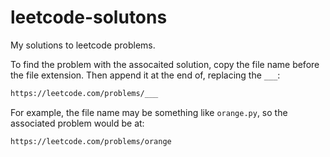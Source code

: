 # leetcode-solutons
My solutions to leetcode problems.

To find the problem with the assocaited solution, copy the file name before the file extension.
Then append it at the end of, replacing the `___`:

```txt
https://leetcode.com/problems/___
```

For example, the file name may be something like `orange.py`, so the associated problem would be at:

```txt
https://leetcode.com/problems/orange
```
